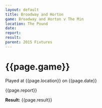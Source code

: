 ```yaml
---
layout: default
title: Broadway and Horton
game: Broadway and Horton v The Min
location: The Pound
date: 
report: 
result: 
parent: 2015 Fixtures
---
```


# {{page.game}}

Played at {{page.location}} on {{page.date}}

{{page.report}}

**Result:** {{page.result}}
